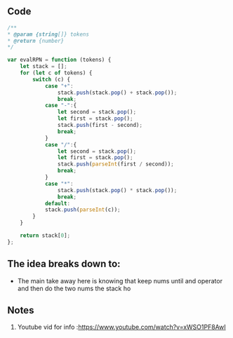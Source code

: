 ## Code
``` js
/**
* @param {string[]} tokens
* @return {number}
*/

var evalRPN = function (tokens) {
	let stack = [];
	for (let c of tokens) {
		switch (c) {
			case "+":
				stack.push(stack.pop() + stack.pop());
				break;
			case "-":{
				let second = stack.pop();
				let first = stack.pop();
				stack.push(first - second);
				break;
			}
			case "/":{
				let second = stack.pop();
				let first = stack.pop();
				stack.push(parseInt(first / second));
				break;
			}
			case "*":
				stack.push(stack.pop() * stack.pop());
				break;
			default:
			stack.push(parseInt(c));
		}
	}

	return stack[0];
};
```

## The idea breaks down to:
- The main take away here is knowing that keep nums until and operator and then do the two nums
the stack ho

## Notes
1. Youtube vid for info :https://www.youtube.com/watch?v=xWSO1PF8AwI